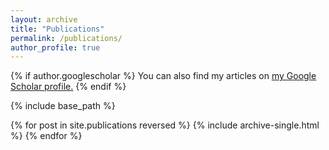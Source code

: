 ```yaml
---
layout: archive
title: "Publications"
permalink: /publications/
author_profile: true
---
```


{% if author.googlescholar %}
  You can also find my articles on <u><a href="{{https://scholar.google.com/citations?hl=en&user=L6UuLcMAAAAJ}}">my Google Scholar profile</a>.</u>
{% endif %}

{% include base_path %}

{% for post in site.publications reversed %}
  {% include archive-single.html %}
{% endfor %}
